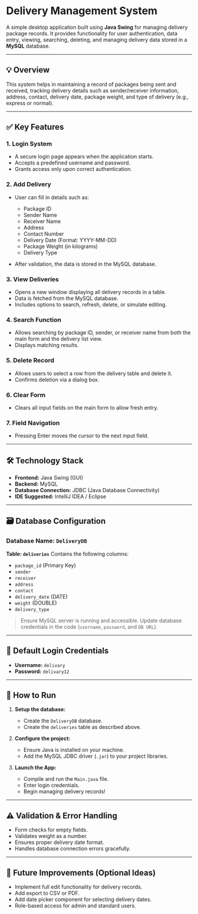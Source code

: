 # Delivery Management System

A simple desktop application built using **Java Swing** for managing delivery package records. It provides functionality for user authentication, data entry, viewing, searching, deleting, and managing delivery data stored in a **MySQL** database.

---

## 💡 Overview

This system helps in maintaining a record of packages being sent and received, tracking delivery details such as sender/receiver information, address, contact, delivery date, package weight, and type of delivery (e.g., express or normal).

---

## ✅ Key Features

### 1. **Login System**

* A secure login page appears when the application starts.
* Accepts a predefined username and password.
* Grants access only upon correct authentication.

### 2. **Add Delivery**

* User can fill in details such as:

  * Package ID
  * Sender Name
  * Receiver Name
  * Address
  * Contact Number
  * Delivery Date (Format: YYYY-MM-DD)
  * Package Weight (in kilograms)
  * Delivery Type
* After validation, the data is stored in the MySQL database.

### 3. **View Deliveries**

* Opens a new window displaying all delivery records in a table.
* Data is fetched from the MySQL database.
* Includes options to search, refresh, delete, or simulate editing.

### 4. **Search Function**

* Allows searching by package ID, sender, or receiver name from both the main form and the delivery list view.
* Displays matching results.

### 5. **Delete Record**

* Allows users to select a row from the delivery table and delete it.
* Confirms deletion via a dialog box.

### 6. **Clear Form**

* Clears all input fields on the main form to allow fresh entry.

### 7. **Field Navigation**

* Pressing Enter moves the cursor to the next input field.

---

## 🛠️ Technology Stack

* **Frontend:** Java Swing (GUI)
* **Backend:** MySQL
* **Database Connection:** JDBC (Java Database Connectivity)
* **IDE Suggested:** IntelliJ IDEA / Eclipse

---

## 🗃️ Database Configuration

### Database Name: `DeliveryDB`

**Table: `deliveries`**
Contains the following columns:

* `package_id` (Primary Key)
* `sender`
* `receiver`
* `address`
* `contact`
* `delivery_date` (DATE)
* `weight` (DOUBLE)
* `delivery_type`

> Ensure MySQL server is running and accessible.
> Update database credentials in the code (`username`, `password`, and `DB URL`).

---

## 🔐 Default Login Credentials

* **Username:** `delivary`
* **Password:** `delivary12`

---

## 🚀 How to Run

1. **Setup the database:**

   * Create the `DeliveryDB` database.
   * Create the `deliveries` table as described above.

2. **Configure the project:**

   * Ensure Java is installed on your machine.
   * Add the MySQL JDBC driver (`.jar`) to your project libraries.

3. **Launch the App:**

   * Compile and run the `Main.java` file.
   * Enter login credentials.
   * Begin managing delivery records!

---

## ⚠️ Validation & Error Handling

* Form checks for empty fields.
* Validates weight as a number.
* Ensures proper delivery date format.
* Handles database connection errors gracefully.

---

## 📌 Future Improvements (Optional Ideas)

* Implement full edit functionality for delivery records.
* Add export to CSV or PDF.
* Add date picker component for selecting delivery dates.
* Role-based access for admin and standard users.
